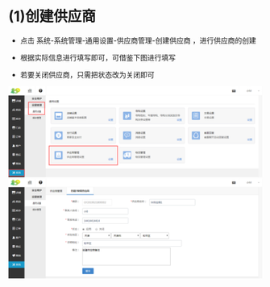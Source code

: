# (1)创建供应商

*   点击 系统-系统管理-通用设置-供应商管理-创建供应商 ，进行供应商的创建

*   根据实际信息进行填写即可，可借鉴下图进行填写

*   若要关闭供应商，只需把状态改为关闭即可

![](images/screenshot_1554803408048.jpg)
![](images/screenshot_1554803410956.jpg)

